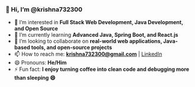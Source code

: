 ### 👋 Hi, I’m @krishna732300

- 👀 I’m interested in **Full Stack Web Development, Java Development, and Open Source**
- 🌱 I’m currently learning **Advanced Java, Spring Boot, and React.js**
- 💞️ I’m looking to collaborate on **real-world web applications, Java-based tools, and open-source projects**
- 📫 How to reach me: **krishna732300@gmail.com** | [LinkedIn](https://www.linkedin.com/in/krishna732300)
- 😄 Pronouns: **He/Him**
- ⚡ Fun fact: **I enjoy turning coffee into clean code and debugging more than sleeping 😄**
